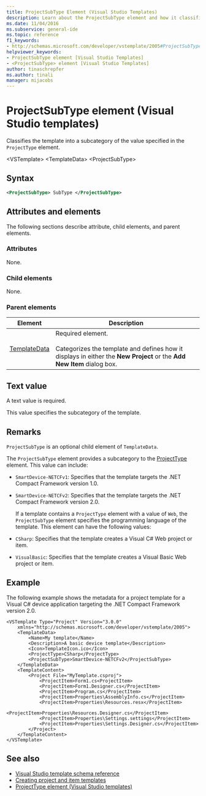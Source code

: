 ```yaml
---
title: ProjectSubType Element (Visual Studio Templates)
description: Learn about the ProjectSubType element and how it classifies the template into a subcategory of the value specified in the ProjectType element.
ms.date: 11/04/2016
ms.subservice: general-ide
ms.topic: reference
f1_keywords:
- http://schemas.microsoft.com/developer/vstemplate/2005#ProjectSubType
helpviewer_keywords:
- ProjectSubType element [Visual Studio Templates]
- <ProjectSubType> element [Visual Studio Templates]
author: tinaschrepfer
ms.author: tinali
manager: mijacobs
---
```

# ProjectSubType element (Visual Studio templates)

Classifies the template into a subcategory of the value specified in the `ProjectType` element.

 \<VSTemplate>
 \<TemplateData>
 \<ProjectSubType>

## Syntax

```xml
<ProjectSubType> SubType </ProjectSubType>
```

## Attributes and elements
 The following sections describe attribute, child elements, and parent elements.

### Attributes
 None.

### Child elements
 None.

### Parent elements

|Element|Description|
|-------------|-----------------|
|[TemplateData](../extensibility/templatedata-element-visual-studio-templates.md)|Required element.<br /><br /> Categorizes the template and defines how it displays in either the **New Project** or the **Add New Item** dialog box.|

## Text value
 A text value is required.

 This value specifies the subcategory of the template.

## Remarks
 `ProjectSubType` is an optional child element of `TemplateData`.

 The `ProjectSubType` element provides a subcategory to the [ProjectType](../extensibility/projecttype-element-visual-studio-templates.md) element. This value can include:

- `SmartDevice-NETCFv1`: Specifies that the template targets the .NET Compact Framework version 1.0.

- `SmartDevice-NETCFv2`: Specifies that the template targets the .NET Compact Framework version 2.0.

  If a template contains a `ProjectType` element with a value of `Web`, the `ProjectSubType` element specifies the programming language of the template. This element can have the following values:

- `CSharp`: Specifies that the template creates a Visual C# Web project or item.

- `VisualBasic`: Specifies that the template creates a Visual Basic Web project or item.

## Example
 The following example shows the metadata for a project template for a Visual C# device application targeting the .NET Compact Framework version 2.0.

```
<VSTemplate Type="Project" Version="3.0.0"
    xmlns="http://schemas.microsoft.com/developer/vstemplate/2005">
    <TemplateData>
        <Name>My template</Name>
        <Description>A basic device template</Description>
        <Icon>TemplateIcon.ico</Icon>
        <ProjectType>CSharp</ProjectType>
        <ProjectSubType>SmartDevice-NETCFv2</ProjectSubType>
    </TemplateData>
    <TemplateContent>
        <Project File="MyTemplate.csproj">
            <ProjectItem>Form1.cs<ProjectItem>
            <ProjectItem>Form1.Designer.cs</ProjectItem>
            <ProjectItem>Program.cs</ProjectItem>
            <ProjectItem>Properties\AssemblyInfo.cs</ProjectItem>
            <ProjectItem>Properties\Resources.resx</ProjectItem>
            <ProjectItem>Properties\Resources.Designer.cs</ProjectItem>
            <ProjectItem>Properties\Settings.settings</ProjectItem>
            <ProjectItem>Properties\Settings.Designer.cs</ProjectItem>
        </Project>
    </TemplateContent>
</VSTemplate>
```

## See also
- [Visual Studio template schema reference](../extensibility/visual-studio-template-schema-reference.md)
- [Creating project and item templates](../ide/creating-project-and-item-templates.md)
- [ProjectType element (Visual Studio templates)](../extensibility/projecttype-element-visual-studio-templates.md)
